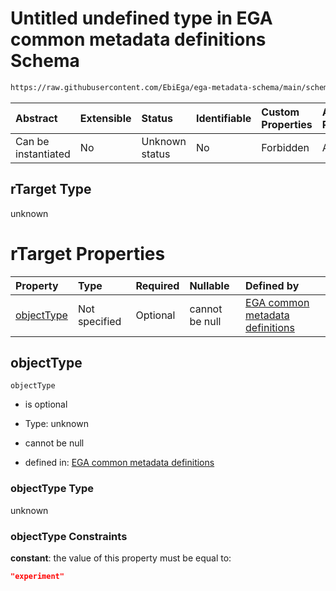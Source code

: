 # Untitled undefined type in EGA common metadata definitions Schema

```txt
https://raw.githubusercontent.com/EbiEga/ega-metadata-schema/main/schemas/EGA.common-definitions.json#/definitions/rTargetExperiment/properties/rTarget
```



| Abstract            | Extensible | Status         | Identifiable | Custom Properties | Additional Properties | Access Restrictions | Defined In                                                                                           |
| :------------------ | :--------- | :------------- | :----------- | :---------------- | :-------------------- | :------------------ | :--------------------------------------------------------------------------------------------------- |
| Can be instantiated | No         | Unknown status | No           | Forbidden         | Allowed               | none                | [EGA.common-definitions.json\*](../../../schemas/EGA.common-definitions.json "open original schema") |

## rTarget Type

unknown

# rTarget Properties

| Property                  | Type          | Required | Nullable       | Defined by                                                                                                                                                                                                                                                                                                      |
| :------------------------ | :------------ | :------- | :------------- | :-------------------------------------------------------------------------------------------------------------------------------------------------------------------------------------------------------------------------------------------------------------------------------------------------------------- |
| [objectType](#objecttype) | Not specified | Optional | cannot be null | [EGA common metadata definitions](ega-4-definitions-relationship-target-experiment-properties-rtarget-properties-objecttype.md "https://raw.githubusercontent.com/EbiEga/ega-metadata-schema/main/schemas/EGA.common-definitions.json#/definitions/rTargetExperiment/properties/rTarget/properties/objectType") |

## objectType



`objectType`

*   is optional

*   Type: unknown

*   cannot be null

*   defined in: [EGA common metadata definitions](ega-4-definitions-relationship-target-experiment-properties-rtarget-properties-objecttype.md "https://raw.githubusercontent.com/EbiEga/ega-metadata-schema/main/schemas/EGA.common-definitions.json#/definitions/rTargetExperiment/properties/rTarget/properties/objectType")

### objectType Type

unknown

### objectType Constraints

**constant**: the value of this property must be equal to:

```json
"experiment"
```
